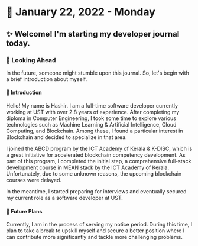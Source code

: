 # 📅 January 22, 2022 - Monday
## ✨ Welcome! I'm starting my developer journal today.

### 🔮 Looking Ahead
In the future, someone might stumble upon this journal. So, let's begin with a brief introduction about myself.

#### 👋 Introduction
Hello! My name is Hashir. I am a full-time software developer currently working at UST with over 2.8 years of experience. After completing my diploma in Computer Engineering, I took some time to explore various technologies such as Machine Learning & Artificial Intelligence, Cloud Computing, and Blockchain. Among these, I found a particular interest in Blockchain and decided to specialize in that area.

I joined the ABCD program by the ICT Academy of Kerala & K-DISC, which is a great initiative for accelerated blockchain competency development. As part of this program, I completed the initial step, a comprehensive full-stack development course in MEAN stack by the ICT Academy of Kerala. Unfortunately, due to some unknown reasons, the upcoming blockchain courses were delayed.

In the meantime, I started preparing for interviews and eventually secured my current role as a software developer at UST.

#### 🚀 Future Plans
Currently, I am in the process of serving my notice period. During this time, I plan to take a break to upskill myself and secure a better position where I can contribute more significantly and tackle more challenging problems.
